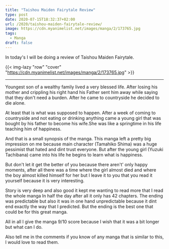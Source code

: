 ```yaml
---
title: "Taishou Maiden Fairytale Review"
type: post
date: 2020-07-15T18:32:37+02:00
url: /2020/taishou-maiden-fairytale-review/
image: https://cdn.myanimelist.net/images/manga/2/173765.jpg
tags:
  - Manga
draft: false
---
```


In today's I will be doing a review of Taishou Maiden Fairytale.

<!--more-->

{{< img-lazy "row" "cover" "https://cdn.myanimelist.net/images/manga/2/173765.jpg" >}}

---

Youngest son of a wealthy family lived a very blessed life. After losing his mother and crippling his right hand his Father sent him away while saying that they don't need a burden. After he came to countryside he decided to die alone.

At least that is what was supposed to happen. After a week of coming to countryside and not eating or drinking anything came a young girl that was bought by his father to become his wife.She was like a springtime in his life teaching him of happiness.

And that is a small synopsis of the manga. This manga left a pretty big impression on me because main character (Tamahiko Shima) was a huge pessimist that hated and dint trust everyone. But after the young girl (Yuzuki Tachibana) came into his life he begins to learn what is happiness.

But don't let it get the better of you because there aren't' only happy moments, after all there was a time where the girl almost died and where the boy almost killed himself for her but I leave it to you that you read it yourself because it is very interesting.

Story is very deep and also good it kept me wanting to read more that I read the whole manga In half the day after all it only has 42 chapters. The ending was predictable but also it was in one hand unpredictable because it dint end exactly the way that I predicted. But the ending is the best one that could be for this great manga.

All in all I give the manga 9/10 score because I wish that it was a bit longer but what can I do.

Also tell me in the comments if you know of any manga that is similar to this, I would love to read them.
